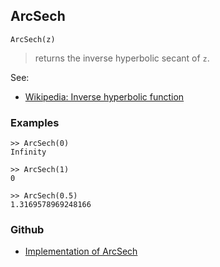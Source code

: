 ## ArcSech

```
ArcSech(z)
```

> returns the inverse hyperbolic secant of `z`.

See:
* [Wikipedia: Inverse hyperbolic function](https://en.wikipedia.org/wiki/Inverse_hyperbolic_function)

### Examples

``` 
>> ArcSech(0)    
Infinity  
  
>> ArcSech(1)    
0

>> ArcSech(0.5)    
1.3169578969248166
``` 
  

### Github

* [Implementation of ArcSech](https://github.com/axkr/symja_android_library/blob/master/symja_android_library/matheclipse-core/src/main/java/org/matheclipse/core/builtin/ExpTrigsFunctions.java#L700) 
